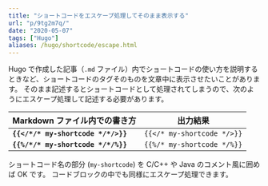 ```yaml
---
title: "ショートコードをエスケープ処理してそのまま表示する"
url: "p/9tg2m7q/"
date: "2020-05-07"
tags: ["Hugo"]
aliases: /hugo/shortcode/escape.html
---
```


Hugo で作成した記事（`.md` ファイル）内でショートコードの使い方を説明するときなど、ショートコードのタグそのものを文章中に表示させたいことがあります。
そのまま記述するとショートコードとして処理されてしまうので、次のようにエスケープ処理して記述する必要があります。

| Markdown ファイル内での書き方 | 出力結果 |
| ---- | ---- |
| __`{{</*/* my-shortcode */*/>}}`__ | `{{</* my-shortcode */>}}` |
| __`{{%/*/* my-shortcode */*/%}}`__ | `{{%/* my-shortcode */%}}` |

ショートコード名の部分 (`my-shortcode`) を C/C++ や Java のコメント風に囲めば OK です。
コードブロックの中でも同様にエスケープ処理できます。

